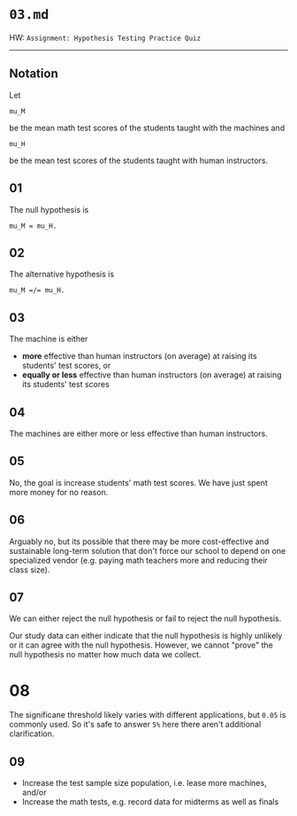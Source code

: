 # `03.md`

HW: `Assignment: Hypothesis Testing Practice Quiz`

---

## Notation

Let

```
mu_M
```

be the mean math test scores of the students taught with the machines and

```
mu_H
```

be the mean test scores of the students taught with human instructors.

## 01

The null hypothesis is

```
mu_M = mu_H.
```

## 02

The alternative hypothesis is

```
mu_M =/= mu_H.
```

## 03

The machine is either

- **more** effective than human instructors (on average) at raising its students' test scores, or
- **equally or less** effective than human instructors (on average) at raising its students' test scores

## 04

The machines are either more or less effective than human instructors.

## 05

No, the goal is increase students' math test scores. We have just spent more money for no reason.

## 06

Arguably no, but its possible that there may be more cost-effective and sustainable long-term solution that don't force our school to depend on one specialized vendor (e.g. paying math teachers more and reducing their class size).

## 07

We can either reject the null hypothesis or fail to reject the null hypothesis.

Our study data can either indicate that the null hypothesis is highly unlikely or it can agree with the null hypothesis. However, we cannot "prove" the null hypothesis no matter how much data we collect.

# 08

The significane threshold likely varies with different applications, but `0.05` is commonly used. So it's safe to answer `5%` here there aren't additional clarification.

## 09

- Increase the test sample size population, i.e. lease more machines, and/or
- Increase the math tests, e.g. record data for midterms as well as finals
